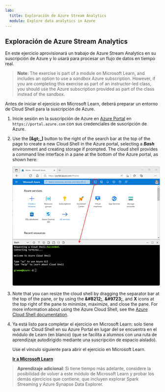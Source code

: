 ```yaml
---
lab:
  title: Exploración de Azure Stream Analytics
  module: Explore data analytics in Azure
---
```


## <a name="explore-azure-stream-analytics"></a>Exploración de Azure Stream Analytics

En este ejercicio aprovisionará un trabajo de Azure Stream Analytics en su suscripción de Azure y lo usará para procesar un flujo de datos en tiempo real.

> <bpt id="p1">**</bpt>Note<ept id="p1">**</ept>: The exercise is part of a module on Microsoft Learn, and includes an option to use a <bpt id="p2">*</bpt>sandbox<ept id="p2">*</ept> Azure subscription. However, if you are completing this exercise as part of an instructor-led class, you should use the Azure subscription provided as part of the class instead of the sandbox.

Antes de iniciar el ejercicio en Microsoft Learn, deberá preparar un entorno de Cloud Shell para la suscripción de Azure.

1. Inicie sesión en la suscripción de Azure en [Azure Portal](https://portal.azure.com) en `https://portal.azure.com` con sus credenciales de suscripción de Azure.
2. Use the <bpt id="p1">**</bpt>[<ph id="ph1">\&gt;</ph>_]<ept id="p1">**</ept> button to the right of the search bar at the top of the page to create a new Cloud Shell in the Azure portal, selecting a <bpt id="p2">***</bpt>Bash<ept id="p2">***</ept> environment and creating storage if prompted. The cloud shell provides a command line interface in a pane at the bottom of the Azure portal, as shown here:

    ![Azure Portal con un panel de Cloud Shell](./images/cloud-shell.png)

3. Note that you can resize the cloud shell by dragging the separator bar at the top of the pane, or by using the <bpt id="p1">**</bpt>&amp;#8212;<ept id="p1">**</ept>, <bpt id="p2">**</bpt>&amp;#9723;<ept id="p2">**</ept>, and <bpt id="p3">**</bpt>X<ept id="p3">**</ept> icons at the top right of the pane to minimize, maximize, and close the pane. For more information about using the Azure Cloud Shell, see the <bpt id="p1">[</bpt>Azure Cloud Shell documentation<ept id="p1">](https://docs.microsoft.com/azure/cloud-shell/overview)</ept>.

4. Ya está listo para completar el ejercicio en Microsoft Learn: solo tiene que usar Cloud Shell en su Azure Portal en lugar del se encuentra en el módulo de Learn (en blanco) (que se facilita a alumnos con una ruta de aprendizaje autodirigido mediante una suscripción de espacio aislado).

    Use el vínculo siguiente para abrir el ejercicio en Microsoft Learn.

    **[Ir a Microsoft Learn](https://docs.microsoft.com/learn/modules/explore-fundamentals-stream-processing/5-exercise-stream-analytics#create-azure-resources)**

> **Aprendizaje adicional**: Si tiene tiempo más adelante, considere la posibilidad de volver a este módulo de Microsoft Learn y probar los demás ejercicios que contiene, que incluyen explorar Spark Streaming y Azure Synapse Data Explorer.
